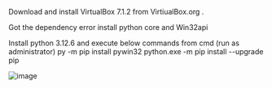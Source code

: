 
Download and install VirtualBox 7.1.2 from VirtiualBox.org .

Got the dependency error install python core and Win32api

Install python 3.12.6 and execute below commands from cmd (run as administrator)
py -m pip install pywin32
python.exe -m pip install --upgrade pip

![image](https://github.com/user-attachments/assets/6462031f-ae5f-41d1-84a3-459cc8f374b7)




